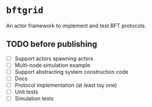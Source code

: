 # `bftgrid`

An actor framework to implement and test BFT protocols.

## TODO before publishing

- [ ] Support actors spawning actors
- [ ] Multi-node simulation example
- [ ] Support abstracting system construction code
- [ ] Docs
- [ ] Protocol implementation (at least toy one)
- [ ] Unit tests
- [ ] Simulation tests

